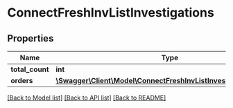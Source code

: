 # ConnectFreshInvListInvestigations

## Properties
Name | Type | Description | Notes
------------ | ------------- | ------------- | -------------
**total_count** | **int** |  | [optional] 
**orders** | [**\Swagger\Client\Model\ConnectFreshInvListInvestigationsOrders[]**](ConnectFreshInvListInvestigationsOrders.md) |  | [optional] 

[[Back to Model list]](../../README.md#documentation-for-models) [[Back to API list]](../../README.md#documentation-for-api-endpoints) [[Back to README]](../../README.md)

